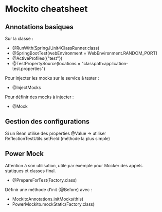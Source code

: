 # Mockito cheatsheet

## Annotations basiques

Sur la classe :

- @RunWith(SpringJUnit4ClassRunner.class)
- @SpringBootTest(webEnvironment = WebEnvironment.RANDOM_PORT)
- @ActiveProfiles({"test"})
- @TestPropertySource(locations = "classpath:application-test.properties")

Pour injecter les mocks sur le service à tester :

- @InjectMocks

Pour définir des mocks à injecter :

- @Mock

## Gestion des configurations

Si un Bean utilise des properties @Value -> utiliser ReflectionTestUtils.setField (méthode la plus simple)

## Power Mock

Attention à son utilisation, utile par exemple pour Mocker des appels statiques et classes final.

- @PrepareForTest(Factory.class)

Définir une méthode d'init (@Before) avec :

- MockitoAnnotations.initMocks(this)
- PowerMockito.mockStatic(Factory.class)
